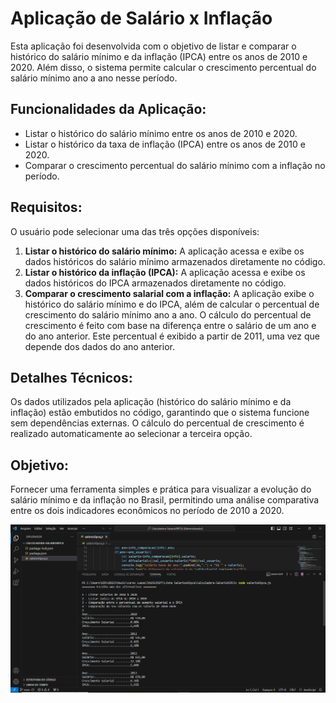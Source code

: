 <h1>Aplicação de Salário x Inflação</h1>
  <p>
    Esta aplicação foi desenvolvida com o objetivo de listar e comparar o histórico do salário mínimo e da inflação (IPCA) 
    entre os anos de 2010 e 2020. Além disso, o sistema permite calcular o crescimento percentual do salário mínimo ano a ano 
    nesse período.
  </p>
  
  <h2>Funcionalidades da Aplicação:</h2>
  <ul>
    <li>Listar o histórico do salário mínimo entre os anos de 2010 e 2020.</li>
    <li>Listar o histórico da taxa de inflação (IPCA) entre os anos de 2010 e 2020.</li>
    <li>Comparar o crescimento percentual do salário mínimo com a inflação no período.</li>
  </ul>
  
  <h2>Requisitos:</h2>
  <p>O usuário pode selecionar uma das três opções disponíveis:</p>
  <ol>
    <li>
      <strong>Listar o histórico do salário mínimo:</strong> A aplicação acessa e exibe os dados históricos do salário mínimo 
      armazenados diretamente no código.
    </li>
    <li>
      <strong>Listar o histórico da inflação (IPCA):</strong> A aplicação acessa e exibe os dados históricos do IPCA 
      armazenados diretamente no código.
    </li>
    <li>
      <strong>Comparar o crescimento salarial com a inflação:</strong> A aplicação exibe o histórico do salário mínimo e do IPCA, 
      além de calcular o percentual de crescimento do salário mínimo ano a ano. 
      O cálculo do percentual de crescimento é feito com base na diferença entre o salário de um ano e do ano anterior. 
      Este percentual é exibido a partir de 2011, uma vez que depende dos dados do ano anterior.
    </li>
  </ol>
  
  <h2>Detalhes Técnicos:</h2>
  <p>
    Os dados utilizados pela aplicação (histórico do salário mínimo e da inflação) estão embutidos no código, 
    garantindo que o sistema funcione sem dependências externas. O cálculo do percentual de crescimento é realizado automaticamente 
    ao selecionar a terceira opção.
  </p>
  
  <h2>Objetivo:</h2>
  <p>
    Fornecer uma ferramenta simples e prática para visualizar a evolução do salário mínimo e da inflação no Brasil, 
    permitindo uma análise comparativa entre os dois indicadores econômicos no período de 2010 a 2020.
  </p>
  
  ![aplicação](https://github.com/lluanamendes/Calculadora-SalarioXIPCA/blob/main/aplica%C3%A7%C3%A3o.PNG?raw=true)

